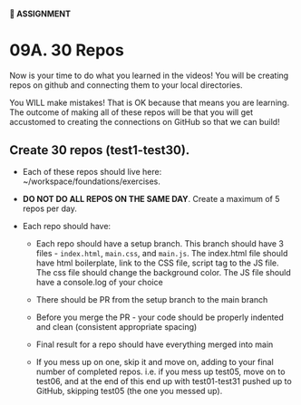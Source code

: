 #### 📝 ASSIGNMENT
# 09A. 30 Repos

Now is your time to do what you learned in the videos! You will be creating repos on github and connecting them to your local directories.

You WILL make mistakes! That is OK because that means you are learning. The outcome of making all of these repos will be that you will get accustomed to creating the connections on GitHub so that we can build!

## Create 30 repos (test1-test30).

- Each of these repos should live here: ~/workspace/foundations/exercises.

- **DO NOT DO ALL REPOS ON THE SAME DAY**. Create a maximum of 5 repos per day.

- Each repo should have:

    - Each repo should have a setup branch. This branch should have 3 files - `index.html`, `main.css`, and `main.js`. The index.html file should have html boilerplate, link to the CSS file, script tag to the JS file. The css file should change the background color. The JS file should have a console.log of your choice

    - There should be PR from the setup branch to the main branch

    - Before you merge the PR - your code should be properly indented and clean (consistent appropriate spacing)

    - Final result for a repo should have everything merged into main

    - If you mess up on one, skip it and move on, adding to your final number of completed repos. i.e. if you mess up test05, move on to test06, and at the end of this end up with test01-test31 pushed up to GitHub, skipping test05 (the one you messed up).
